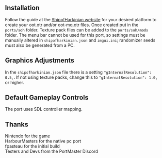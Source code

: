 ## Installation
Follow the guide at the [ShipofHarkinian website](https://www.shipofharkinian.com/setup-guide) for your desired platform to create your oot.otr and/or oot-mq.otr files. Once created put in the `ports/soh` folder. Texture pack files can be added to the `ports/soh/mods` folder. The menu bar cannot be used
for this port, so settings must be manually altered in `shipofharkinian.json` and `imgui.ini`; randomizer seeds must also be generated from a PC.

## Graphics Adjustments
In the `shipofharkinian.json` file there is a setting `"gInternalResolution": 0.5,`. If not using texture packs, change this to `"gInternalResolution": 1.0,` or higher.

## Default Gameplay Controls
The port uses SDL controller mapping.

## Thanks
Nintendo for the game  
HarbourMasters for the native pc port  
fpasteau for the initial build  
Testers and Devs from the PortMaster Discord  




